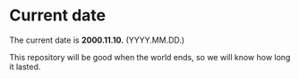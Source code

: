 # Current date

The current date is **2000.11.10.** (YYYY.MM.DD.)

This repository will be good when the world ends, so we will know how long it lasted.